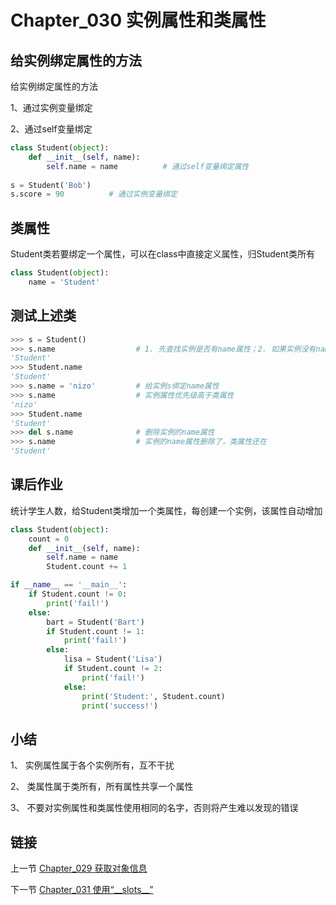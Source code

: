 # Chapter_030   实例属性和类属性

## 给实例绑定属性的方法

给实例绑定属性的方法

1、通过实例变量绑定

2、通过self变量绑定

```python
class Student(object):
    def __init__(self, name):
        self.name = name          # 通过self变量绑定属性
        
s = Student('Bob')
s.score = 90          # 通过实例变量绑定
```

## 类属性

Student类若要绑定一个属性，可以在class中直接定义属性，归Student类所有

```python
class Student(object):
    name = 'Student'
```


## 测试上述类

```python
>>> s = Student()
>>> s.name                  # 1. 先查找实例是否有name属性；2. 如果实例没有name属性，再查找Student类name属性
'Student'
>>> Student.name
'Student'
>>> s.name = 'nizo'         # 给实例s绑定name属性
>>> s.name                  # 实例属性优先级高于类属性
'nizo'
>>> Student.name
'Student'
>>> del s.name              # 删除实例的name属性
>>> s.name                  # 实例的name属性删除了，类属性还在
'Student'
```


## 课后作业

统计学生人数，给Student类增加一个类属性，每创建一个实例，该属性自动增加

```python
class Student(object):
    count = 0
    def __init__(self, name):
        self.name = name
        Student.count += 1

if __name__ == '__main__':
    if Student.count != 0:
        print('fail!')
    else:
        bart = Student('Bart')
        if Student.count != 1:
            print('fail!')
        else:
            lisa = Student('Lisa')
            if Student.count != 2:
                print('fail!')
            else:
                print('Student:', Student.count)
                print('success!')
```


## 小结

1、 实例属性属于各个实例所有，互不干扰

2、 类属性属于类所有，所有属性共享一个属性

3、 不要对实例属性和类属性使用相同的名字，否则将产生难以发现的错误


## 链接

上一节 [Chapter_029 获取对象信息](https://github.com/nizo2010/Study_Python_lxf/blob/master/Chapter_029.md "Chapter_029 获取对象信息")

下一节 [Chapter_031 使用“\_\_slots\_\_”](https://github.com/nizo2010/Study_Python_lxf/blob/master/Chapter_031.md "Chapter_031 使用“__slots__”")
